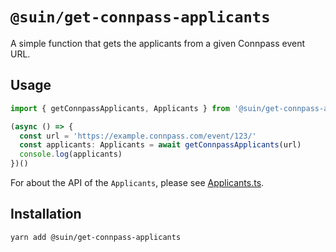 # `@suin/get-connpass-applicants`

A simple function that gets the applicants from a given Connpass event URL.

## Usage

```typescript
import { getConnpassApplicants, Applicants } from '@suin/get-connpass-applicants'

(async () => {
  const url = 'https://example.connpass.com/event/123/'
  const applicants: Applicants = await getConnpassApplicants(url)
  console.log(applicants)
})()
```

For about the API of the `Applicants`, please see [Applicants.ts](./src/Applicants.ts).

## Installation

```bash
yarn add @suin/get-connpass-applicants
```
